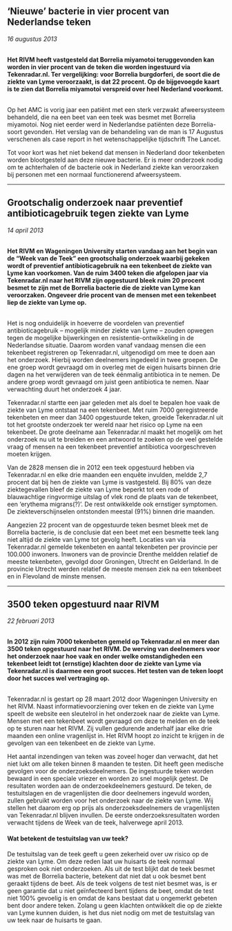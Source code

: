
## ‘Nieuwe’ bacterie in vier procent van Nederlandse teken
*16 augustus 2013*
<br></br>

**Het RIVM heeft vastgesteld dat Borrelia miyamotoi teruggevonden kan worden in vier procent van de teken die worden ingestuurd via Tekenradar.nl. Ter vergelijking: voor Borrelia burgdorferi, de soort die de ziekte van Lyme veroorzaakt, is dat 22 procent. Op de bijgevoegde kaart is te zien dat Borrelia miyamotoi verspreid over heel Nederland voorkomt.**
<br></br>

Op het AMC is vorig jaar een patiënt met een sterk verzwakt afweersysteem behandeld, die na een beet van een teek was besmet met Borrelia miyamotoi. Nog niet eerder werd in Nederlandse patiënten deze Borrelia-soort gevonden. Het verslag van de behandeling van de man is 17 Augustus verschenen als case report in het wetenschappelijke tijdschrift The Lancet.

Tot voor kort was het niet bekend dat mensen in Nederland door tekenbeten worden blootgesteld aan deze nieuwe bacterie. Er is meer onderzoek nodig om te achterhalen of de bacterie ook in Nederland ziekte kan veroorzaken bij personen met een normaal functionerend afweersysteem. 

---
## Grootschalig onderzoek naar preventief antibioticagebruik tegen ziekte van Lyme
*14 april 2013*
<br></br>

**Het RIVM en Wageningen University starten vandaag aan het begin van de “Week van de Teek” een grootschalig onderzoek waarbij gekeken wordt of preventief antibioticagebruik na een tekenbeet de ziekte van Lyme kan voorkomen. Van de ruim 3400 teken die afgelopen jaar via Tekenradar.nl naar het RIVM zijn opgestuurd bleek ruim 20 procent besmet te zijn met de Borrelia bacterie die de ziekte van Lyme kan veroorzaken. Ongeveer drie procent van de mensen met een tekenbeet liep de ziekte van Lyme op.**
<br></br>

Het is nog onduidelijk in hoeverre de voordelen van preventief antibioticagebruik – mogelijk minder ziekte van Lyme – zouden opwegen tegen de mogelijke bijwerkingen en resistentie-ontwikkeling in de Nederlandse situatie. Daarom worden vanaf vandaag mensen die een tekenbeet registreren op Tekenradar.nl, uitgenodigd om mee te doen aan het onderzoek. Hierbij worden deelnemers ingedeeld in twee groepen. De ene groep wordt gevraagd om in overleg met de eigen huisarts binnen drie dagen na het verwijderen van de teek éénmalig antibiotica in te nemen. De andere groep wordt gevraagd om juist geen antibiotica te nemen. Naar verwachting duurt het onderzoek 4 jaar.

Tekenradar.nl startte een jaar geleden met als doel te bepalen hoe vaak de ziekte van Lyme ontstaat na een tekenbeet. Met ruim 7000 geregistreerde tekenbeten en meer dan 3400 opgestuurde teken, groeide Tekenradar.nl uit tot het grootste onderzoek ter wereld naar het risico op Lyme na een tekenbeet. De grote deelname aan Tekenradar.nl maakt het mogelijk om het onderzoek nu uit te breiden en een antwoord te zoeken op de veel gestelde vraag of mensen na een tekenbeet preventief antibiotica voorgeschreven moeten krijgen.

Van de 2828 mensen die in 2012 een teek opgestuurd hebben via Tekenradar.nl en elke drie maanden een enquête invulden, meldde 2,7 procent dat bij hen de ziekte van Lyme is vastgesteld. Bij 80% van deze ziektegevallen bleef de ziekte van Lyme beperkt tot een rode of blauwachtige ringvormige uitslag of vlek rond de plaats van de tekenbeet, een ‘erythema migrans(?)’. De rest ontwikkelde ook ernstiger symptomen. De ziekteverschijnselen ontstonden meestal (91%) binnen drie maanden.

Aangezien 22 procent van de opgestuurde teken besmet bleek met de Borrelia bacterie, is de conclusie dat een beet met een besmette teek lang niet altijd de ziekte van Lyme tot gevolg heeft. Locaties van via Tekenradar.nl gemelde tekenbeten en aantal tekenbeten per provincie per 100.000 inwoners. Inwoners van de provincie Drenthe meldden relatief de meeste tekenbeten, gevolgd door Groningen, Utrecht en Gelderland. In de provincie Utrecht werden relatief de meeste mensen ziek na een tekenbeet en in Flevoland de minste mensen.

---
## 3500 teken opgestuurd naar RIVM
*22 februari 2013*
<br></br>

**In 2012 zijn ruim 7000 tekenbeten gemeld op Tekenradar.nl en meer dan 3500 teken opgestuurd naar het RIVM. De werving van deelnemers voor het onderzoek naar hoe vaak en onder welke omstandigheden een tekenbeet leidt tot (ernstige) klachten door de ziekte van Lyme via Tekenradar.nl is daarmee een groot succes. Het testen van de teken loopt door het succes wel vertraging op.**
<br></br>

Tekenradar.nl is gestart op 28 maart 2012 door Wageningen University en het RIVM. Naast informatievoorziening over teken en de ziekte van Lyme speelt de website een sleutelrol in het onderzoek naar de ziekte van Lyme. Mensen met een tekenbeet wordt gevraagd om deze te melden en de teek op te sturen naar het RIVM. Zij vullen gedurende anderhalf jaar elke drie maanden een online vragenlijst in. Het RIVM hoopt zo inzicht te krijgen in de gevolgen van een tekenbeet en de ziekte van Lyme.

Het aantal inzendingen van teken was zoveel hoger dan verwacht, dat het niet lukt om alle teken binnen 8 maanden te testen. Dit heeft geen medische gevolgen voor de onderzoeksdeelnemers. De ingestuurde teken worden bewaard in een speciale vriezer en worden zo snel mogelijk getest. De resultaten worden aan de onderzoekdeelnemers gestuurd. De teken, de testuitslagen en de vragenlijsten die door deelnemers ingevuld worden, zullen gebruikt worden voor het onderzoek naar de ziekte van Lyme. Wij stellen het daarom erg op prijs als onderzoeksdeelnemers de vragenlijsten van Tekenradar.nl blijven invullen.
De eerste onderzoeksresultaten worden verwacht tijdens de Week van de teek, halverwege april 2013.

#### Wat betekent de testuitslag van uw teek?
De testuitslag van de teek geeft u geen zekerheid over uw risico op de ziekte van Lyme. Om deze reden laat uw huisarts de teek normaal gesproken ook niet onderzoeken. Als uit de test blijkt dat de teek besmet was met de Borrelia bacterie, betekent dat niet dat u ook besmet bent geraakt tijdens de beet. Als de teek volgens de test niet besmet was, is er geen garantie dat u niet geïnfecteerd bent tijdens de beet, omdat de test niet 100% gevoelig is en omdat de kans bestaat dat u ongemerkt gebeten bent door andere teken.
Zolang u geen klachten ontwikkelt die op de ziekte van Lyme kunnen duiden, is het dus niet nodig om met de testuitslag van uw teek naar de huisarts te gaan.


